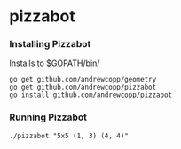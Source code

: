# pizzabot

### Installing Pizzabot
Installs to $GOPATH/bin/
```
go get github.com/andrewcopp/geometry
go get github.com/andrewcopp/pizzabot
go install github.com/andrewcopp/pizzabot
```

### Running Pizzabot
```
./pizzabot "5x5 (1, 3) (4, 4)"
```
